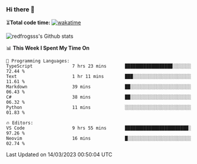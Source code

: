 ### Hi there 👋

⏳**Total code time:** [![wakatime](https://wakatime.com/badge/user/2cbd8003-b8b8-4565-92d7-ad9c23ff1846.svg)](https://wakatime.com/@2cbd8003-b8b8-4565-92d7-ad9c23ff1846)

<img src="https://github-readme-stats.vercel.app/api?username=redfrogsss&show_icons=true" alt="redfrogsss's Github stats"></img>

<!--START_SECTION:waka-->
📊 **This Week I Spent My Time On** 

```text
💬 Programming Languages: 
TypeScript               7 hrs 23 mins       ██████████████████░░░░░░░   72.44 % 
Text                     1 hr 11 mins        ███░░░░░░░░░░░░░░░░░░░░░░   11.61 % 
Markdown                 39 mins             ██░░░░░░░░░░░░░░░░░░░░░░░   06.43 % 
C#                       38 mins             ██░░░░░░░░░░░░░░░░░░░░░░░   06.32 % 
Python                   11 mins             ░░░░░░░░░░░░░░░░░░░░░░░░░   01.83 % 

🔥 Editors: 
VS Code                  9 hrs 55 mins       ████████████████████████░   97.26 % 
Neovim                   16 mins             █░░░░░░░░░░░░░░░░░░░░░░░░   02.74 % 
```


 Last Updated on 14/03/2023 00:50:04 UTC
<!--END_SECTION:waka-->
